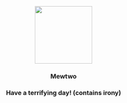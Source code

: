<p align="center">
    <img src="https://raw.githubusercontent.com/PokeAPI/sprites/master/sprites/pokemon/150.png" width="150" height="150">
</p>
<h3 align="center"> <b>Mewtwo</b></h3>
<h3 align="center">Have a terrifying day! (contains irony)</h3>
